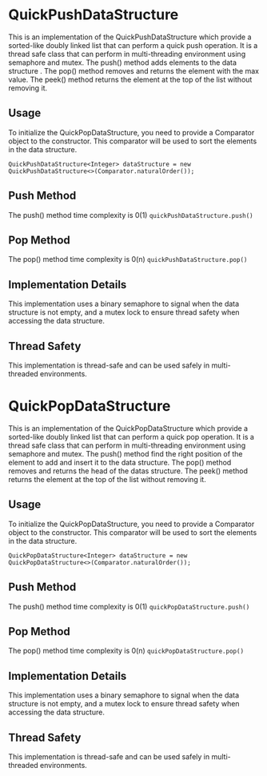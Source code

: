 # QuickPushDataStructure
This is an implementation of the QuickPushDataStructure which provide a sorted-like doubly linked list that can perform a quick push operation. 
It is a thread safe class that can perform in multi-threading environment using semaphore and mutex.
The push() method adds elements to the data structure . The pop() method removes and returns the element with the max value. The peek() method returns the element at the top of the list without removing it.

## Usage
To initialize the QuickPopDataStructure, you need to provide a Comparator<T> object to the constructor. This comparator will be used to sort the elements in the data structure.
  
  `QuickPushDataStructure<Integer> dataStructure = new QuickPushDataStructure<>(Comparator.naturalOrder());`

## Push Method

  The push() method time complexity is 0(1) 
  `quickPushDataStructure.push()`
  
  
## Pop Method
  The pop() method time complexity is 0(n) 
  `quickPushDataStructure.pop()`

## Implementation Details
  This implementation uses a binary semaphore to signal when the data structure is not empty, and a mutex lock to ensure thread safety when accessing the data structure.
  
## Thread Safety
  This implementation is thread-safe and can be used safely in multi-threaded environments.

# QuickPopDataStructure
This is an implementation of the QuickPopDataStructure which provide a sorted-like doubly linked list that can perform a quick pop operation. 
It is a thread safe class that can perform in multi-threading environment using semaphore and mutex.
The push() method find the right position of the element to add and insert it to the data structure. The pop() method removes and returns the head of the datas structure. The peek() method returns the element at the top of the list without removing it.

## Usage
To initialize the QuickPopDataStructure, you need to provide a Comparator<T> object to the constructor. This comparator will be used to sort the elements in the data structure.
  
  `QuickPopDataStructure<Integer> dataStructure = new QuickPopDataStructure<>(Comparator.naturalOrder());`

## Push Method

  The push() method time complexity is 0(1) 
  `quickPopDataStructure.push()`
  
  
## Pop Method
  The pop() method time complexity is 0(n) 
  `quickPopDataStructure.pop()`

## Implementation Details
  This implementation uses a binary semaphore to signal when the data structure is not empty, and a mutex lock to ensure thread safety when accessing the data structure.
  
## Thread Safety
  This implementation is thread-safe and can be used safely in multi-threaded environments.
